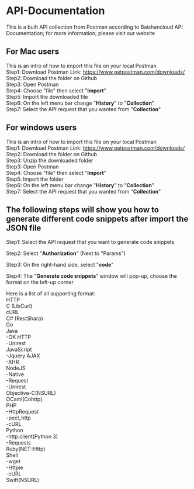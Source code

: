 # API-Documentation
This is a built API collection from Postman according to Baishancloud API Documentation; for more information, please visit our website


## For Mac users
This is an intro of how to import this file on your local Postman
<br/>Step1: Download Postman Link: https://www.getpostman.com/downloads/
<br/>Step2: Download the folder on Github
<br/>Step3: Open Postman
<br/>Step4: Choose "file" then select "**Import**"
<br/>Step5: Import the downloaded file
<br/>Step6: On the left menu bar change "**History**" to "**Collection**"
<br/>Step7: Select the API request that you wanted from "**Collection**"


## For windows users
This is an intro of how to import this file on your local Postman
<br/>Step1: Download Postman Link: https://www.getpostman.com/downloads/
<br/>Step2: Download the folder on Github
<br/>Step3: Unzip the downloaded folder
<br/>Step3: Open Postman
<br/>Step4: Choose "file" then select "**Import**"
<br/>Step5: Import the folder
<br/>Step6: On the left menu bar change "**History**" to "**Collection**"
<br/>Step7: Select the API request that you wanted from "**Collection**"

## The following steps will show you how to generate different code snippets after import the JSON file

Step1: Select the API request that you want to generate code snippets

Step2: Select "**Authorization**" (Next to "Params")

Step3: On the right-hand side, select "**code**"

Step4: The "**Generate code snippets**" window will pop-up, choose the format on the left-up corner



Here is a list of all supporting format:
<br/>HTTP
<br/>C (LibCurl)
<br/>cURL
<br/>C# (RestSharp)
<br/>Go
<br/>Java
  <br/>-OK HTTP
  <br/>-Unirest
<br/>JavaScript
  <br/>-Jquery AJAX
  <br/>-XHR
<br/>NodeJS
  <br/>-Native
  <br/>-Request
  <br/>-Unirest
<br/>Objective-C(NSURL)
<br/>OCaml(Cohttp)
<br/>PHP
  <br/>-HttpRequest
  <br/>-pecl_http
  <br/>-cURL
<br/>Python
  <br/>-http.client(Python 3)
  <br/>-Requests
<br/>Ruby(NET::Http)
<br/>Shell
  <br/>-wget
  <br/>-Httpie
  <br/>-cURL
<br/>Swift(NSURL)
